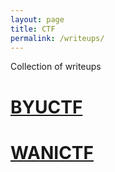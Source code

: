 ```yaml
---
layout: page
title: CTF
permalink: /writeups/
---
```


 Collection of writeups

# [BYUCTF](/writeups/byuctf/byuctf)

# [WANICTF](/writeups/wanictf/wanictf)

